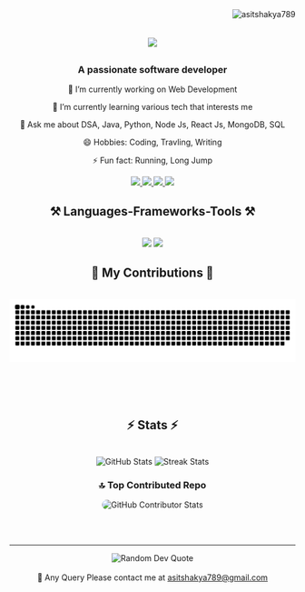 <img  align="right" src="https://komarev.com/ghpvc/?username=asitshakya789&label=Profile%20views&color=0e75b6&style=flat" alt="asitshakya789" />
<h1 align="center">
    <img src="https://readme-typing-svg.herokuapp.com/?font=Righteous&size=35&center=true&vCenter=true&width=500&height=70&duration=4000&lines=Hi+There!+👋;+I'm+Asit+Kumar!;&color=847471" />
<!-- <img width="800" src="https://github.com/user-attachments/assets/3c8fdda1-5f11-4153-99d4-823c5b5a5470" alt="logo"> -->
</h1>
<h3 align="center">A passionate software developer</h3>

<div align="center">
 
🔭 I’m currently working on Web Development

🌱 I’m currently learning various tech that interests me

💬 Ask me about  DSA, Java, Python, Node Js, React Js, MongoDB, SQL

😄 Hobbies: Coding, Travling, Writing

⚡ Fun fact: Running, Long Jump

 </div>
 
<div align="center"> 
  <a href="https://www.linkedin.com/in/asit14/" target="_blank" rel="noopener noreferrer">
    <img src="https://img.shields.io/badge/LinkedIn-0077B5?style=for-the-badge&logo=linkedin&logoColor=white" />
  </a>
  <a href="https://asitshakya789.github.io/Personal-portfolio/" target="_blank" rel="noopener noreferrer">
    <img src="https://img.shields.io/badge/Portfolio-FF5722?style=for-the-badge&logo=todoist&logoColor=white" /> 
  </a>
  <a href="https://leetcode.com/u/asitshakya789/" target="_blank" rel="noopener noreferrer">
    <img src="https://img.shields.io/badge/LeetCode-F9C24B?style=for-the-badge&logo=leetcode&logoColor=black" />
  </a>
  <a href="https://www.geeksforgeeks.org/user/asit14/" target="_blank" rel="noopener noreferrer">
    <img src="https://img.shields.io/badge/GeeksforGeeks-5B8C5A?style=for-the-badge&logo=geeksforgreeks&logoColor=white" />
  </a>
</div>
 
<h2 align="center">⚒️ Languages-Frameworks-Tools ⚒️</h2>
<br/>
<div align="center">
    <img src="https://skillicons.dev/icons?i=react,bootstrap,html,css,vscode,github,tailwind,git," />
    <img src="https://skillicons.dev/icons?i=nodejs,python,javascript,express,mongodb,c,java,nextjs,mysql," /><br>
</div>
<div align="center">
  <h2>🐍 My Contributions 🐍</h2>
  <br>
  <img  width="700"alt="snake eating my contributions" src="https://raw.githubusercontent.com/salesp07/salesp07/output/github-contribution-grid-snake.svg" />
  
  <br/><br/><br/>
</div>

<h2 align="center">⚡ Stats ⚡</h2>
<br>
<div align="center">
  <img width="340" src="https://github-readme-stats.vercel.app/api?username=asitshakya789&theme=dark&hide_border=false&include_all_commits=false&count_private=true&border_radius=10" alt="GitHub Stats" />
  <img width="375" src="https://github-readme-streak-stats.herokuapp.com/?user=asitshakya789&theme=dark&hide_border=false&border_radius=10" alt="Streak Stats" /><br/>
<!--   <img width="325" src="https://github-readme-stats.vercel.app/api/top-langs/?username=asitshakya789&theme=dark&hide=HTML&langs_count=8&layout=compact&border_radius=10&count_private=true" alt="Top Languages" /> -->
  
  ### 🔝 Top Contributed Repo
<img width="290" src="https://github-contributor-stats.vercel.app/api?username=asitshakya789&limit=5&theme=dark&combine_all_yearly_contributions=true" alt="GitHub Contributor Stats" style="border-radius: 10px;" />

<br/><br/>

<hr/>
<div align="center">
    <img src="https://quotes-github-readme.vercel.app/api?type=horizontal&theme=radical" alt="Random Dev Quote" />
</div>

<br/>

<div align="center">
💬 Any Query Please contact me at <a href="mailto:asitshakya789@gmail.com">asitshakya789@gmail.com</a> 
</div>

<br/>
